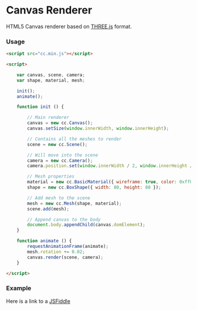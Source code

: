 Canvas Renderer
========

HTML5 Canvas renderer based on [THREE.js](https://github.com/mrdoob/three.js) format.

### Usage ###

```html
<script src="cc.min.js"></script>

<script>

    var canvas, scene, camera;
    var shape, material, mesh;

    init();
    animate();

    function init () {

        // Main renderer
        canvas = new cc.Canvas();
        canvas.setSize(window.innerWidth, window.innerHeight);

        // Contains all the meshes to render
        scene = new cc.Scene();

        // Will move into the scene
        camera = new cc.Camera();
        camera.position.set(window.innerWidth / 2, window.innerHeight / 2);

        // Mesh properties
        material = new cc.BasicMaterial({ wireframe: true, color: 0xff0000 });
        shape = new cc.BoxShape({ width: 80, height: 80 });

        // Add mesh to the scene
        mesh = new cc.Mesh(shape, material);
        scene.add(mesh);

        // Append canvas to the body
        document.body.appendChild(canvas.domElement);
    }

    function animate () {
        requestAnimationFrame(animate);
        mesh.rotation += 0.02;
        canvas.render(scene, camera);
    }

</script>
```

### Example ###

Here is a link to a [JSFiddle](https://jsfiddle.net/ubermanu/091b7k3x/)
